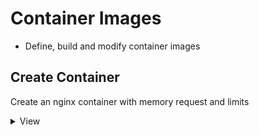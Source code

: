 # Container Images
* Define, build and modify container images

## Create Container
Create an nginx container with memory request and limits
<details>
  <summary>View</summary>
  
```
apiVersion: v1
kind: Pod
metadata:
  name: nginx
spec:
  containers:
  - name: web
    image: nginx
    resources:
      requests:
        memory: "10Mi"
      limits:
        memory: "50Mi"
```
</details>
